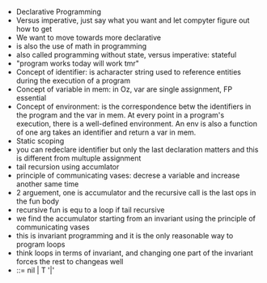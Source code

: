 - Declarative Programming
- Versus imperative, just say what you want and let compyter figure out how to get 
- We want to move towards more declarative
- is also the use of math in programming 
- also called programming without state, versus imperative: stateful
- "program works today will work tmr"
- Concept of identifier: is acharacter string used to reference entities during the execution of a program
- Concept of variable in mem: in Oz, var are single assignment, FP essential
- Concept of environment: is the correspondence betw the identifiers in the program and the var in mem. At every point in a program's execution, there is a well-defined environment. An env is also a function of one arg takes an identifier and return a var in mem.
- Static scoping
- you can redeclare identifier but only the last declaration matters and this is different from multuple assignment
- tail recursion using accumlator
- principle of communicating vases: decrese a variable and increase another same time
- 2 arguement, one is accumulator and the recursive call is the last ops in the fun body
- recursive fun is equ to a loop if tail recursive
- we find the accumulator starting from an invariant using the principle of communicating vases
- this is invariant programming and it is the only reasonable way to program loops
- think loops in terms of invariant, and changing one part of the invariant forces the rest to changeas well
- <List T> ::= nil | T '|' <List T>
